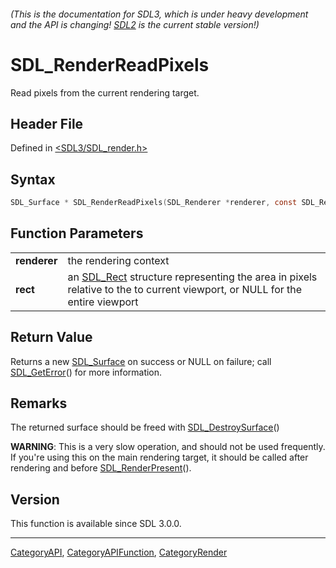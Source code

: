 ###### (This is the documentation for SDL3, which is under heavy development and the API is changing! [SDL2](https://wiki.libsdl.org/SDL2/) is the current stable version!)
# SDL_RenderReadPixels

Read pixels from the current rendering target.

## Header File

Defined in [<SDL3/SDL_render.h>](https://github.com/libsdl-org/SDL/blob/main/include/SDL3/SDL_render.h)

## Syntax

```c
SDL_Surface * SDL_RenderReadPixels(SDL_Renderer *renderer, const SDL_Rect *rect);

```

## Function Parameters

|                  |                                                                                                                                        |
| ---------------- | -------------------------------------------------------------------------------------------------------------------------------------- |
| **renderer**     | the rendering context                                                                                                                  |
| **rect**         | an [SDL_Rect](SDL_Rect) structure representing the area in pixels relative to the to current viewport, or NULL for the entire viewport |

## Return Value

Returns a new [SDL_Surface](SDL_Surface) on success or NULL on failure;
call [SDL_GetError](SDL_GetError)() for more information.

## Remarks

The returned surface should be freed with
[SDL_DestroySurface](SDL_DestroySurface)()

**WARNING**: This is a very slow operation, and should not be used
frequently. If you're using this on the main rendering target, it should be
called after rendering and before [SDL_RenderPresent](SDL_RenderPresent)().

## Version

This function is available since SDL 3.0.0.

----
[CategoryAPI](CategoryAPI), [CategoryAPIFunction](CategoryAPIFunction), [CategoryRender](CategoryRender)

